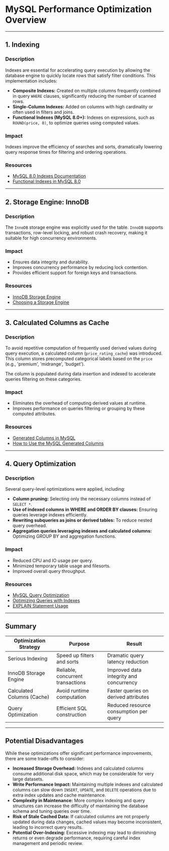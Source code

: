 # MySQL Performance Optimization Overview

---

## 1. Indexing

### Description

Indexes are essential for accelerating query execution by allowing the database engine to quickly locate rows that satisfy filter conditions. This implementation includes:

* **Composite Indexes:** Created on multiple columns frequently combined in query `WHERE` clauses, significantly reducing the number of scanned rows.
* **Single-Column Indexes:** Added on columns with high cardinality or often used in filters and joins.
* **Functional Indexes (MySQL 8.0+):** Indexes on expressions, such as `ROUND(price, 0)`, to optimize queries using computed values.

### Impact

Indexes improve the efficiency of searches and sorts, dramatically lowering query response times for filtering and ordering operations.

### Resources

* [MySQL 8.0 Indexes Documentation](https://dev.mysql.com/doc/refman/8.0/en/mysql-indexes.html)
* [Functional Indexes in MySQL 8.0](https://dev.mysql.com/doc/refman/8.0/en/create-index.html#create-index-functional)

---

## 2. Storage Engine: InnoDB

### Description

The `InnoDB` storage engine was explicitly used for the table. `InnoDB` supports transactions, row-level locking, and robust crash recovery, making it suitable for high concurrency environments.

### Impact

* Ensures data integrity and durability.
* Improves concurrency performance by reducing lock contention.
* Provides efficient support for foreign keys and transactions.

### Resources

* [InnoDB Storage Engine](https://dev.mysql.com/doc/refman/8.0/en/innodb-storage-engine.html)
* [Choosing a Storage Engine](https://dev.mysql.com/doc/refman/8.0/en/storage-engines.html)

---

## 3. Calculated Columns as Cache

### Description

To avoid repetitive computation of frequently used derived values during query execution, a calculated column (`price_rating_cache`) was introduced. This column stores precomputed categorical labels based on the `price` (e.g., 'premium', 'midrange', 'budget').

The column is populated during data insertion and indexed to accelerate queries filtering on these categories.

### Impact

* Eliminates the overhead of computing derived values at runtime.
* Improves performance on queries filtering or grouping by these computed attributes.

### Resources

* [Generated Columns in MySQL](https://dev.mysql.com/doc/refman/8.0/en/create-table-generated-columns.html)
* [How to Use the MySQL Generated Columns](https://www.mysqltutorial.org/mysql-basics/mysql-generated-columns/)

---

## 4. Query Optimization

### Description

Several query-level optimizations were applied, including:

* **Column pruning:** Selecting only the necessary columns instead of `SELECT *`.
* **Use of indexed columns in WHERE and ORDER BY clauses:** Ensuring queries leverage indexes efficiently.
* **Rewriting subqueries as joins or derived tables:** To reduce nested query overhead.
* **Aggregation queries leveraging indexes and calculated columns:** Optimizing GROUP BY and aggregation functions.

### Impact

* Reduced CPU and IO usage per query.
* Minimized temporary table usage and filesorts.
* Improved overall query throughput.

### Resources

* [MySQL Query Optimization](https://dev.mysql.com/doc/refman/8.0/en/where-optimization.html)
* [Optimizing Queries with Indexes](https://dev.mysql.com/doc/refman/8.4/en/optimization-indexes.html)
* [EXPLAIN Statement Usage](https://dev.mysql.com/doc/refman/8.0/en/explain.html)

---

## Summary

| Optimization Strategy      | Purpose                           | Result                                  |
| -------------------------- | --------------------------------- | --------------------------------------- |
| Serious Indexing           | Speed up filters and sorts        | Dramatic query latency reduction        |
| InnoDB Storage Engine      | Reliable, concurrent transactions | Improved data integrity and concurrency |
| Calculated Columns (Cache) | Avoid runtime computation         | Faster queries on derived attributes    |
| Query Optimization         | Efficient SQL construction        | Reduced resource consumption per query  |

---

## Potential Disadvantages

While these optimizations offer significant performance improvements, there are some trade-offs to consider:

* **Increased Storage Overhead:** Indexes and calculated columns consume additional disk space, which may be considerable for very large datasets.
* **Write Performance Impact:** Maintaining multiple indexes and calculated columns can slow down `INSERT`, `UPDATE`, and `DELETE` operations due to extra index updates and cache maintenance.
* **Complexity in Maintenance:** More complex indexing and query structures can increase the difficulty of maintaining the database schema and tuning queries over time.
* **Risk of Stale Cached Data:** If calculated columns are not properly updated during data changes, cached values may become inconsistent, leading to incorrect query results.
* **Potential Over-Indexing:** Excessive indexing may lead to diminishing returns or even degrade performance, requiring careful index management and periodic review.
